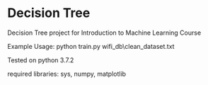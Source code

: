 # Decision Tree

Decision Tree project for Introduction to Machine Learning Course

Example Usage:
python train.py wifi_db\clean_dataset.txt

Tested on python 3.7.2

required libraries: sys, numpy, matplotlib